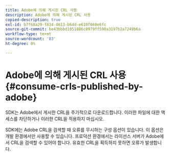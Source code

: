 ```yaml
---
title: Adobe에 의해 게시된 CRL 사용
description: Adobe에 의해 게시된 CRL 사용
copied-description: true
exl-id: b7f68a29-f834-4613-b64d-e610f660e6fc
source-git-commit: be43bbbd1051886c8979ff590a3197b2a7249b6a
workflow-type: tm+mt
source-wordcount: '83'
ht-degree: 0%

---
```


# Adobe에 의해 게시된 CRL 사용{#consume-crls-published-by-adobe}

SDK는 Adobe에서 게시한 CRL을 주기적으로 다운로드합니다. 이러한 파일에 대한 액세스를 차단하거나 이러한 CRL을 적용하지 마십시오.

SDK에는 Adobe CRL을 검색할 때 오류를 무시하는 구성 옵션이 있습니다. 이 옵션은 개발 환경에서만 사용할 수 있습니다. 프로덕션 환경에서는 라이선스 서버가 Adobe에서 CRL을 검색할 수 있어야 합니다. 유효한 CRL을 획득하지 못하면 오류가 발생합니다.
